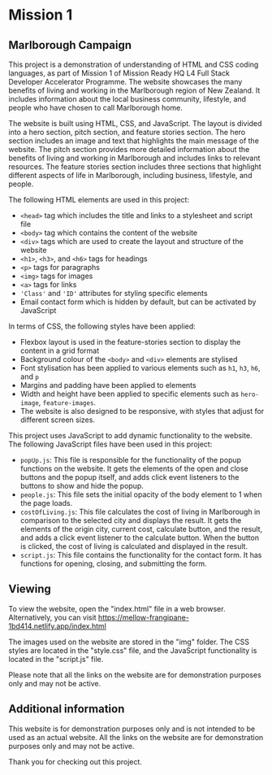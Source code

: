 # Mission 1 

## Marlborough Campaign
This project is a demonstration of understanding of HTML and CSS coding languages, as part of Mission 1 of Mission Ready HQ L4 Full Stack Developer Accelerator Programme. The website showcases the many benefits of living and working in the Marlborough region of New Zealand. It includes information about the local business community, lifestyle, and people who have chosen to call Marlborough home.

The website is built using HTML, CSS, and JavaScript. The layout is divided into a hero section, pitch section, and feature stories section. The hero section includes an image and text that highlights the main message of the website. The pitch section provides more detailed information about the benefits of living and working in Marlborough and includes links to relevant resources. The feature stories section includes three sections that highlight different aspects of life in Marlborough, including business, lifestyle, and people.

The following HTML elements are used in this project:
- `<head>` tag which includes the title and links to a stylesheet and script file
- `<body>` tag which contains the content of the website
- `<div>` tags which are used to create the layout and structure of the website
- `<h1>`, `<h3>`, and `<h6>` tags for headings
- `<p>` tags for paragraphs
- `<img>` tags for images
- `<a>` tags for links
- `'Class'` and `'ID'` attributes for styling specific elements
- Email contact form which is hidden by default, but can be activated by JavaScript

In terms of CSS, the following styles have been applied:
- Flexbox layout is used in the feature-stories section to display the content in a grid format
- Background colour of the `<body>` and `<div>` elements are stylised
- Font stylisation has been applied to various elements such as `h1`, `h3`, `h6`, and `p`
- Margins and padding have been applied to elements
- Width and height have been applied to specific elements such as `hero-image`, `feature-images`.
- The website is also designed to be responsive, with styles that adjust for different screen sizes.

This project uses JavaScript to add dynamic functionality to the website. The following JavaScript files have been used in this project:
- `popUp.js`: This file is responsible for the functionality of the popup functions on the website. It gets the elements of the open and close buttons and the popup itself, and adds click event listeners to the buttons to show and hide the popup.
- `people.js`: This file sets the initial opacity of the body element to 1 when the page loads.
- `costOfLiving.js`: This file calculates the cost of living in Marlborough in comparison to the selected city and displays the result. It gets the elements of the origin city, current cost, calculate button, and the result, and adds a click event listener to the calculate button. When the button is clicked, the cost of living is calculated and displayed in the result.
- `script.js`: This file contains the functionality for the contact form. It has functions for opening, closing, and submitting the form.

## Viewing
To view the website, open the "index.html" file in a web browser.
Alternatively, you can visit https://mellow-frangipane-1bd414.netlify.app/index.html

The images used on the website are stored in the "img" folder. The CSS styles are located in the "style.css" file, and the JavaScript functionality is located in the "script.js" file.

Please note that all the links on the website are for demonstration purposes only and may not be active.

## Additional information
This website is for demonstration purposes only and is not intended to be used as an actual website. All the links on the website are for demonstration purposes only and may not be active.

Thank you for checking out this project.
